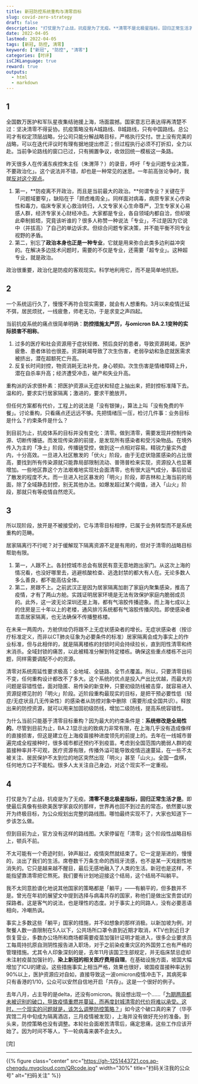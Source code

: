 ```yaml
---
title: 新冠防控系统重构与清零目标
slug: covid-zero-strategy
draft: false
description: "打仗是为了止战，抗疫是为了无疫。**清零不是北极星指标，回归正常生活才是**。即使最后真像有些欧美医学家哀叹的那样，世界再也回不到过去的常态，依然要以放开为终极目标，为公众规划出完整的路线图。哪怕最终实现不了，大家也知道下一步该怎么做。"
date: 2022-04-05
lastmod: 2022-04-05
tags: [新冠, 防控, 清零]
keyword: ["新冠", "防控", "清零"]
categories: [时评]
isCJKLanguage: true
reward: true
outputs:
  - html
  - markdown
---
```


## 1

全国数万医护和军队星夜集结驰援上海，场面震撼。国家意志已表达得再清楚不过：坚决清零不得妥协。抗疫策略没有A城路线、B城路线，只有中国路线。总公司才有权定顶层战略，分公司只能分解战略目标，严格执行交付。世上没有完美的战略，可以在迭代评议时有理有据地提出修正；但过程执行必须不打折扣，全力以赴。当前争论路线的窗口已过，只有搁置争议，收敛回统一模板这一条路。

昨天很多人在传浦东疾控朱主任（朱渭萍？）的录音，呼吁「专业问题专业决策，不要政治化」。这个说法并不错，却也是一种常见的迷思。一年前高张论争时，我就[反对这个观点](https://madlogos.github.io/post/zhang-wenhong-gao-qiang-contraversy)。

1. 第一，**防疫离不开政治，而且是当前最大的政治。**何谓专业？关键在于「问题域要窄」，缺陷在于「顾虑难周全」。同样面对病毒，病原专家关心传染性和毒力，临床专家关心救治转归，人文专家关心生命尊严，卫生专家关心易感人群，经济专家关心财经冲击。大家都是专业，各自领域内都自洽，但却彼此牵制抵牾，究竟该听谁的？很多人称赞一种说法「专业」，不过是因为它说中（并拔高）了自己的单边诉求。但综合问题专家决策，并不能平衡不同专业视野的矛盾。
2. 第二，别忘了**政治本身也正是一种专业**，它就是用来弥合此类多边利益冲突的。在解决多边技术问题时，需要的不仅是专业，还需要「超专业」。这种超专业，就是政治。

政治很重要，政治化是防疫的客观现实。科学地利用它，而不是简单地抗拒。

<!--more-->

## 2

一个系统运行久了，慢慢不再符合现实需要，就会有人想重构。3月以来疫情迁延不弭，居民烦扰，一线疲惫，师老无功，于是求变之声四起。

当前抗疫系统的痛点很简单明确：**防控措施太严厉，与omicron BA.2.1变种的实际损害不相称**。

1. 过多的医疗和社会资源用于症状轻微、预后良好的患者，导致资源耗竭，医护疲惫、患者体验也很差。资源耗竭导致了次生伤害，老弱孕幼和急症就医需求被挤出，潜在超额死亡升高。
2. 反复长时间封控，物资消耗无法补充，身心顿抑。次生伤害是情绪障碍上升，潜在自杀率升高；经济遭受冲击，破产和失业升高。

重构派的诉求很朴素：把医护资源从无症状和轻症上抽出来，把封控标准降下去。温和的，要求实行居家隔离；激进的，要求干脆放开。

但任何方案都有代价，工程上的说法是「没有银弹」，算法上叫「没有免费的午餐」。讨论重构，只看痛点还远远不够。先把情绪压一压，检讨几件事：业务目标是什么？约束条件是什么？

到目前为止，抗疫体系的目标并没有变化：清零。做到清零，需要发现并控制传染源、切断传播链。而发现传染源的前提，是发现所有感染者和受污染物品。在境外传入为主的「净土」阶段，传播链受控，做到这一点相对容易。精锐力量实外虚内，十分高效。一旦进入社区散发的「伏火」阶段，由于无症状隐匿感染的占比很高，要找到所有传染源就只能靠局部限制流动、普筛普检来实现，资源投入也显著增加。一些地区靠这个方法艰难地实现社会面清零，也有很大运气成分，事后验证了散发的程度不大。而一旦进入社区暴发的「明火」阶段，即吉林和上海当前的局面，除了全域静态封控，别无其他办法。如爆发超过某个阈值，进入「山火」阶段，那就只有等疫情自然熄灭。

## 3

所以现阶段，放开是不被接受的，它与清零目标相悖，已属于业务转型而不是系统重构的范畴。

居家隔离行不行呢？对于缓解现下隔离资源不足是有用的，但对于清零的战略目标帮助有限。

1. 第一，人跟不上。各封控城市总会有居民有意无意地跑出家门。从这次上海的情况看，也没好哪里去，逃避核酸检查、逃逸封禁的都大有人在。无论多数人多么善良，都不能高估全体。
2. 第二，房跟不上。之前武汉正是因为居家隔离加剧了家庭内聚集感染，推高了疫情，才有了两山方舱。实践证明居家环境是无法有效保护家庭内脆弱成员的。此外，这一波无论深圳还是上海，都有气溶胶传播迹象。而上海七成以上的住房是三十年以上的老楼，通风排污系统都有气溶胶传播风险。即使感染者乖乖居家隔离，也无法确保不传播整栋楼。

在未来一两周内，方舱供给仍将跟不上无症状感染者的增长。无症状感染者（按诊疗标准定义，而非以CT肺炎征象为必要条件的标准）居家隔离会成为事实上的作业标准，但与此相伴的，就是隔离楼栋的封锁时间会持续拉长，直到阳性清零和终末消杀。全域封锁的痛苦，以此被精准分解到特定楼栋。确保这些重点楼栋不出问题，同样需要调配不小的资源。

清零对系统周延性要求极高：全地域、全链路、全节点覆盖。所以，只要清零目标不变，任何重构设计都改不了多大。这个系统的优点是投入产出比优越，而最大的问题是容错性低，面对隐匿、易传染的新变种，只要初级防线被击穿，就容易进入资源捉襟见肘的「明火」阶段。近阶段重构最现实的目标，是把干预必要性低（轻症/无症状且几无传染性）的感染者从防控对象中删除（需要形成全国共识）。释放出来的防控资源，就可以用来加固初级防线，增加二级防线，提高系统容错性。

为什么当前只能基于清零目标重构？因为最大的约束条件是：**系统修改是全局性的**。尽管到目前为止，BA.2.1显示出的致病力非常有限，在上海几乎没有造成像样的直接损害，但这是建立在上海疫苗接种进度领先的前提上的。去年在一线城市普遍完成全程接种时，很多城市都还预约不到疫苗。考虑到全国范围内脆弱人群的疫苗接种率并不可观，医疗资源有限，传播外溢可能导致疫情迅速蔓延，在一些不太被关注、居民保护不太到位的地区突然出现「明火」甚至「山火」。全国一盘棋，任何地方口子不能松。很多人太关注自己身边，对这个现实不一定重视。

## 4

打仗是为了止战，抗疫是为了无疫。**清零不是北极星指标，回归正常生活才是**。即使最后真像有些欧美医学家哀叹的那样，世界再也回不到过去的常态，依然要以放开为终极目标，为公众规划出完整的路线图。哪怕最终实现不了，大家也知道下一步该怎么做。

但到目前为止，官方没有这样的路线图。大家停留在「清零」这个阶段性战略目标上，顿兵不前。

不太可能有一个奇迹时刻，钟声敲过，疫情突然就结束了。它一定是渐进的，慢慢的，淡出了我们的生活。席卷数千万条生命的西班牙流感，也不是某一天戏剧性地消失的。它只是越来越不醒目，最后无感地融入了人类的生活。新冠也是这样，不能指望靠清零把它熬死。我们要有计划地迎接这个结局，这个结局不叫躺平。

我不太同意脸谱化地说其他国家的策略都是「躺平」——有躺平的，但多数并不是。曾光在年初的展望文中提到选择与病毒共存的国家，称他们是做出宝贵尝试的探路者。这是客气的说法，也是理性的态度。对于事实上的同路人，没有必要恶语相向，冷嘲热讽。

事实上多数这些「躺平」国家的措施，并不如想象的那样消极。以新加坡为例，对聚餐人数一直限制在5人以下，公共场所口罩令直到近期才取消，KTV也到近日才恢复营业，多数办公场所和商场都需要疫苗加强针证明才能进入，很多企业要求员工每周持抗原自测阴性报告进入职场，对于之前染疫重灾区的外国劳工也有严格的管理措施。尤其令人印象深刻的是，去年11月该国卫生部规定，并无临床禁忌症却未注射疫苗加强针的，**染上新冠的相关医疗费用自理**。在基础设施方面，坡国大幅增加了ICU的建设。这些措施事实上相当严格，效果也很好，坡国疫苗接种率达到90%以上，医护资源应对自如，直接导致这一波omicron疫情冲击下，其病死率只有香港的1/10，公众可以安然自信地开启「共存」。这是一个很好的例子。

去年八月，占主导的是delta，还没有omicron。我设想出现一个……「[为期两周都未被识别的破口，导致疫情重燃并蔓延，而再度封城清零的代价将难以承受。这时，一个现实的问题就是，该怎么调整防控策略？](https://madlogos.github.io/post/zhang-wenhong-gao-qiang-contraversy)」如今这个破口真的来了（华亭宾馆二月中旬成为隔离酒店，三月疫情被发现），上海并没有做好充分的准备。到头来，防控策略也没有调整。本轮社会面艰苦清零后，痛定思痛，这些工作应该开始了。因为时间不等人，下一轮病毒来袭不会太久。

[完]

---

<!-- {% raw %} -->
{{% figure class="center" src="https://gh-1251443721.cos.ap-chengdu.myqcloud.com/QRcode.jpg" width="30%" title="扫码关注我的公众号" alt="扫码关注" %}}
<!-- {% endraw %} -->

